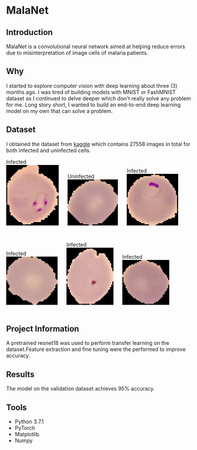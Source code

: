 # MalaNet

## Introduction

MalaNet is a convolutional neural network aimed at helping reduce errors due to misinterpretation of image cells of malaria patients.

## Why

I started to explore computer vision with deep learning about three (3) months ago. I was tired of building models with MNIST or FashMNIST dataset as I continued to delve deeper which don't really solve any problem for me. Long story short, I wanted to build an end-to-end deep learning model on my own that can solve a problem.

## Dataset

I obtained the dataset from [kaggle](https://www.kaggle.com/iarunava/cell-images-for-detecting-malaria) which contains 27558 images in total for both infected and uninfected cells.

<div>
    <div  style="display:inline-block">
        <span style="display:block">Infected</span>
        <img src="./images/infected_1.png">
    </div>
    <div style="display:inline-block;margin:20px;">
        <span style="display:block">Uninfected</span>
        <img src="./images/uninfected_1.png">
    </div>
    <div style="display:inline-block">
        <span style="display:block">Infected</span>
        <img src="./images/infected_2.png">
    </div>
</div>

<div>
    <div style="display:inline-block">
        <span style="display:block">Infected</span>
        <img src="./images/uninfected_2.png">
    </div>
    <div style="display:inline-block;margin:20px;">
        <span style="display:block">Infected</span>
        <img src="./images/infected_3.png">
    </div>
    <div style="display:inline-block">
        <span style="display:block">Infected</span>
        <img src="./images/uninfected_3.png">
    </div>
</div>

## Project Information

A pretrained resnet18 was used to perform transfer learning on the dataset.Feature extraction and fine tuning were the performed to improve accuracy.

## Results

The model on the validation dataset achieves 95% accuracy.

## Tools

- Python 3.7.1
- PyTorch
- Matplotlib
- Numpy
